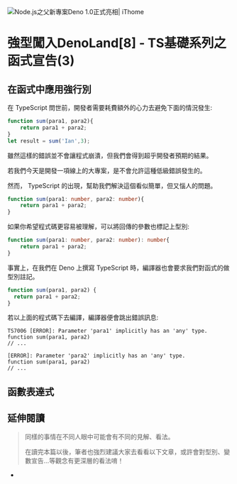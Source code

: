 ![Node.js之父新專案Deno 1.0正式亮相| iThome](https://s4.itho.me/sites/default/files/styles/picture_size_large/public/field/image/v1_wide.jpg?itok=aqrO_0jM)

# 強型闖入DenoLand[8] - TS基礎系列之函式宣告(3)

## 在函式中應用強行別

在 TypeScript 問世前，開發者需要耗費額外的心力去避免下面的情況發生:

```typescript
function sum(para1, para2){
    return para1 + para2;
}
let result = sum('Ian',3);
```

雖然這樣的錯誤並不會讓程式崩潰，但我們會得到超乎開發者預期的結果。

若我們今天是開發一項線上的大專案，是不會允許這種低級錯誤發生的。

然而， TypeScript 的出現，幫助我們解決這個看似簡單，但又惱人的問題。

```typescript
function sum(para1: number, para2: number){
    return para1 + para2;
}
```

如果你希望程式碼更容易被理解，可以將回傳的參數也標記上型別:

```typescript
function sum(para1: number, para2: number): number{
    return para1 + para2;
}
```

事實上，在我們在 Deno 上撰寫 TypeScript 時，編譯器也會要求我們對函式的做型別註記。

```typescript
function sum(para1, para2) {
  return para1 + para2;
}
```

若以上面的程式碼下去編譯，編譯器便會跳出錯誤訊息:

```
TS7006 [ERROR]: Parameter 'para1' implicitly has an 'any' type.
function sum(para1, para2) 
// ...
```

```
[ERROR]: Parameter 'para2' implicitly has an 'any' type.
function sum(para1, para2)
// ...
```

## 函數表達式

## 延伸閱讀

> 同樣的事情在不同人眼中可能會有不同的見解、看法。
>
> 在讀完本篇以後，筆者也強烈建議大家去看看以下文章，或許會對型別、變數宣告...等觀念有更深層的看法唷！

- 

